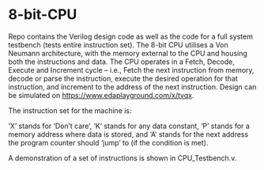 # 8-bit-CPU
Repo contains the Verilog design code as well as the code for a full system testbench (tests entire instruction set).
The 8-bit CPU utilises a Von Neumann architecture, with the memory external to the CPU and housing
both the instructions and data. The CPU operates in a Fetch, Decode, Execute and Increment cycle –
i.e., Fetch the next instruction from memory, decode or parse the instruction, execute the desired
operation for that instruction, and increment to the address of the next instruction.
Design can be simulated on https://www.edaplayground.com/x/tvqx.

The instruction set for the machine is:              



‘X’ stands for ‘Don’t care’, ‘K’ stands for any data constant, ‘P’ stands for a memory address
where data is stored, and ‘A’ stands for the next address the program counter should ‘jump’ to (if the
condition is met).

A demonstration of a set of instructions is shown in CPU_Testbench.v.
